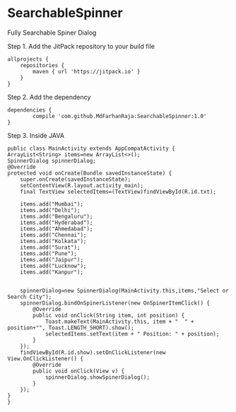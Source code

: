 # SearchableSpinner
Fully Searchable Spiner Dialog

Step 1. Add the JitPack repository to your build file

	allprojects {
		repositories {
			maven { url 'https://jitpack.io' }
		}
	}
  
Step 2. Add the dependency

	dependencies {
	        compile 'com.github.MdFarhanRaja:SearchableSpinner:1.0'
	}
  
Step 3. Inside JAVA

    public class MainActivity extends AppCompatActivity {
    ArrayList<String> items=new ArrayList<>();
    SpinnerDialog spinnerDialog;
    @Override
    protected void onCreate(Bundle savedInstanceState) {
        super.onCreate(savedInstanceState);
        setContentView(R.layout.activity_main);
        final TextView selectedItems=(TextView)findViewById(R.id.txt);

        items.add("Mumbai");
        items.add("Delhi");
        items.add("Bengaluru");
        items.add("Hyderabad");
        items.add("Ahmedabad");
        items.add("Chennai");
        items.add("Kolkata");
        items.add("Surat");
        items.add("Pune");
        items.add("Jaipur");
        items.add("Lucknow");
        items.add("Kanpur");


        spinnerDialog=new SpinnerDialog(MainActivity.this,items,"Select or Search City");
        spinnerDialog.bindOnSpinerListener(new OnSpinerItemClick() {
            @Override
            public void onClick(String item, int position) {
                Toast.makeText(MainActivity.this, item + "  " + position+"", Toast.LENGTH_SHORT).show();
                selectedItems.setText(item + " Position: " + position);
            }
        });
        findViewById(R.id.show).setOnClickListener(new View.OnClickListener() {
            @Override
            public void onClick(View v) {
                spinnerDialog.showSpinerDialog();
            }
        });
    }
    }

  
